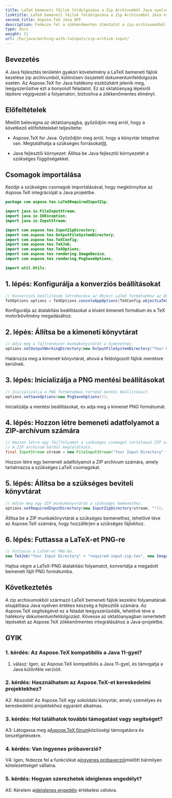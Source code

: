 ```yaml
---
title: LaTeX bemeneti fájlok feldolgozása a Zip Archívumból Java nyelven
linktitle: LaTeX bemeneti fájlok feldolgozása a Zip Archívumból Java nyelven
second_title: Aspose.TeX Java API
description: Fedezze fel a zökkenőmentes útmutatót a zip-archívumokból származó LaTeX-fájlok feldolgozásához Java nyelven az Aspose.TeX használatával. Fokozatmentesen növelje dokumentumfeldolgozási képességeit.
type: docs
weight: 11
url: /hu/java/working-with-lainputs/zip-archive-input/
---
```

## Bevezetés

A Java fejlesztés területén gyakori követelmény a LaTeX bemeneti fájlok kezelése zip archívumból, különösen összetett dokumentumfeldolgozás esetén. Az Aspose.TeX for Java hatékony eszközként jelenik meg, leegyszerűsítve ezt a bonyolult feladatot. Ez az oktatóanyag lépésről lépésre végigvezeti a folyamaton, biztosítva a zökkenőmentes élményt.

## Előfeltételek

Mielőtt belevágna az oktatóanyagba, győződjön meg arról, hogy a következő előfeltételeket teljesítette:

-  Aspose.TeX for Java: Győződjön meg arról, hogy a könyvtár telepítve van. Megtalálhatja a szükséges forrásokat[itt](https://reference.aspose.com/tex/java/).

- Java fejlesztői környezet: Állítsa be Java fejlesztői környezetét a szükséges függőségekkel.

## Csomagok importálása

Kezdje a szükséges csomagok importálásával, hogy megkönnyítse az Aspose.TeX integrációját a Java projektbe.

```java
package com.aspose.tex.LaTeXRequiredInputZip;

import java.io.FileInputStream;
import java.io.IOException;
import java.io.InputStream;

import com.aspose.tex.InputZipDirectory;
import com.aspose.tex.OutputFileSystemDirectory;
import com.aspose.tex.TeXConfig;
import com.aspose.tex.TeXJob;
import com.aspose.tex.TeXOptions;
import com.aspose.tex.rendering.ImageDevice;
import com.aspose.tex.rendering.PngSaveOptions;

import util.Utils;
```

## 1. lépés: Konfigurálja a konverziós beállításokat

```java
// Konverziós beállítások létrehozása az Object LaTeX formátumhoz az Object TeX motorbővítéskor.
TeXOptions options = TeXOptions.consoleAppOptions(TeXConfig.objectLaTeX());
```

Konfigurálja az átalakítási beállításokat a kívánt kimeneti formátum és a TeX motorbővítmény megadásához.

## 2. lépés: Állítsa be a kimeneti könyvtárat

```java
// Adja meg a fájlrendszer munkakönyvtárát a kimenethez.
options.setOutputWorkingDirectory(new OutputFileSystemDirectory("Your Output Directory"));
```

Határozza meg a kimeneti könyvtárat, ahová a feldolgozott fájlok mentésre kerülnek.

## 3. lépés: Inicializálja a PNG mentési beállításokat

```java
// Inicializálja a PNG formátumban történő mentés beállításait.
options.setSaveOptions(new PngSaveOptions());
```

Inicializálja a mentési beállításokat, és adja meg a kimenet PNG formátumát.

## 4. lépés: Hozzon létre bemeneti adatfolyamot a ZIP-archívum számára

```java
// Hozzon létre egy fájlfolyamot a szükséges csomagot tartalmazó ZIP archívumhoz.
// A ZIP archívum bárhol megtalálható.
final InputStream stream = new FileInputStream("Your Input Directory" + "packages\\pgfplots.zip");
```

Hozzon létre egy bemeneti adatfolyamot a ZIP archívum számára, amely tartalmazza a szükséges LaTeX csomagokat.

## 5. lépés: Állítsa be a szükséges beviteli könyvtárat

```java
// Adjon meg egy ZIP munkakönyvtárat a szükséges bemenethez.
options.setRequiredInputDirectory(new InputZipDirectory(stream, ""));
```

Állítsa be a ZIP munkakönyvtárat a szükséges bemenethez, lehetővé téve az Aspose.TeX számára, hogy hozzáférjen a szükséges fájlokhoz.

## 6. lépés: Futtassa a LaTeX-et PNG-re

```java
// Futtassa a LaTeX-et PNG-be.
new TeXJob("Your Input Directory" + "required-input-zip.tex", new ImageDevice(), options).run();
```

Hajtsa végre a LaTeX-PNG átalakítási folyamatot, konvertálja a megadott bemeneti fájlt PNG formátumba.

## Következtetés

A zip archívumokból származó LaTeX bemeneti fájlok kezelési folyamatának elsajátítása Java nyelven értékes készség a fejlesztők számára. Az Aspose.TeX segítségével ez a feladat leegyszerűsödik, lehetővé téve a hatékony dokumentumfeldolgozást. Kövesse az oktatóanyagban ismertetett lépéseket az Aspose.TeX zökkenőmentes integrálásához a Java-projektbe.

## GYIK

### 1. kérdés: Az Aspose.TeX kompatibilis a Java 11-gyel?

1. válasz: Igen, az Aspose.TeX kompatibilis a Java 11-gyel, és támogatja a Java különféle verzióit.

### 2. kérdés: Használhatom az Aspose.TeX-et kereskedelmi projektekhez?

A2: Abszolút! Az Aspose.TeX egy sokoldalú könyvtár, amely személyes és kereskedelmi projektekhez egyaránt alkalmas.

### 3. kérdés: Hol találhatok további támogatást vagy segítséget?

 A3: Látogassa meg a[Aspose.TeX fórum](https://forum.aspose.com/c/tex/47)közösségi támogatásra és beszélgetésekre.

### 4. kérdés: Van ingyenes próbaverzió?

 V4: Igen, fedezze fel a funkciókat a[ingyenes próbaverzió](https://releases.aspose.com/)mielőtt bármilyen kötelezettséget vállalna.

### 5. kérdés: Hogyan szerezhetek ideiglenes engedélyt?

 A5: Kérelem a[ideiglenes engedély](https://purchase.aspose.com/temporary-license/) értékelési célokra.